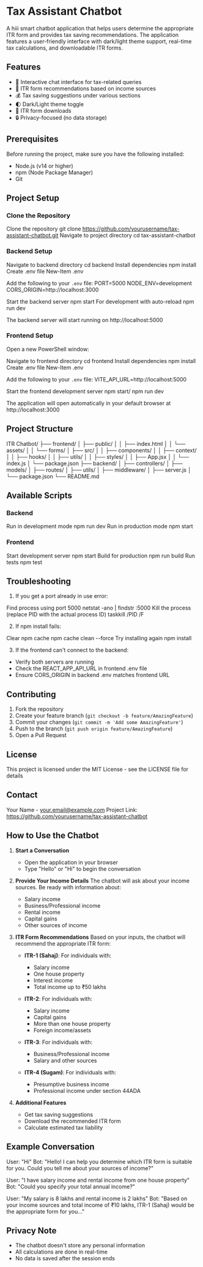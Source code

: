 # Tax Assistant Chatbot
 
A  hiii smart chatbot application that helps users determine the appropriate ITR form and provides tax saving recommendations. The application features a user-friendly interface with dark/light theme support, real-time tax calculations, and downloadable ITR forms.


## Features

- 🤖 Interactive chat interface for tax-related queries
- 📝 ITR form recommendations based on income sources
- 💰 Tax saving suggestions under various sections
- 🌓 Dark/Light theme toggle
- 📄 ITR form downloads
- 🔒 Privacy-focused (no data storage)

## Prerequisites

Before running the project, make sure you have the following installed:
- Node.js (v14 or higher)
- npm (Node Package Manager)
- Git

## Project Setup

### Clone the Repository
Clone the repository
git clone https://github.com/yourusername/tax-assistant-chatbot.git
Navigate to project directory
cd tax-assistant-chatbot

### Backend Setup

Navigate to backend directory
cd backend
Install dependencies
npm install
Create .env file
New-Item .env

Add the following to your `.env` file:
PORT=5000
NODE_ENV=development
CORS_ORIGIN=http://localhost:3000

Start the backend server
npm start
For development with auto-reload
npm run dev


The backend server will start running on http://localhost:5000

### Frontend Setup

Open a new PowerShell window:

Navigate to frontend directory
cd frontend
Install dependencies
npm install 
Create .env file
New-Item .env

Add the following to your `.env` file:
VITE_API_URL=http://localhost:5000

Start the frontend development server
npm start/ npm run dev


The application will open automatically in your default browser at http://localhost:3000

## Project Structure

ITR Chatbot/
├── frontend/
│ ├── public/
│ │ ├── index.html
│ │ └── assets/
│ │ └── forms/
│ ├── src/
│ │ ├── components/
│ │ ├── context/
│ │ ├── hooks/
│ │ ├── utils/
│ │ ├── styles/
│ │ ├── App.jsx
│ │ └── index.js
│ └── package.json
├── backend/
│ ├── controllers/
│ ├── models/
│ ├── routes/
│ ├── utils/
│ ├── middleware/
│ ├── server.js
│ └── package.json
└── README.md


## Available Scripts

### Backend

Run in development mode
npm run dev
Run in production mode
npm start


### Frontend

Start development server
npm start
Build for production
npm run build
Run tests
npm test

## Troubleshooting

1. If you get a port already in use error:

Find process using port 5000
netstat -ano | findstr :5000
Kill the process (replace PID with the actual process ID)
taskkill /PID <PID> /F

2. If npm install fails:

Clear npm cache
npm cache clean --force
Try installing again
npm install


3. If the frontend can't connect to the backend:
- Verify both servers are running
- Check the REACT_APP_API_URL in frontend .env file
- Ensure CORS_ORIGIN in backend .env matches frontend URL

## Contributing

1. Fork the repository
2. Create your feature branch (`git checkout -b feature/AmazingFeature`)
3. Commit your changes (`git commit -m 'Add some AmazingFeature'`)
4. Push to the branch (`git push origin feature/AmazingFeature`)
5. Open a Pull Request

## License

This project is licensed under the MIT License - see the LICENSE file for details

## Contact

Your Name - your.email@example.com
Project Link: https://github.com/yourusername/tax-assistant-chatbot

## How to Use the Chatbot

1. **Start a Conversation**
   - Open the application in your browser
   - Type "Hello" or "Hi" to begin the conversation

2. **Provide Your Income Details**
   The chatbot will ask about your income sources. Be ready with information about:
   - Salary income
   - Business/Professional income
   - Rental income
   - Capital gains
   - Other sources of income

3. **ITR Form Recommendations**
   Based on your inputs, the chatbot will recommend the appropriate ITR form:

   - **ITR-1 (Sahaj)**: For individuals with:
     - Salary income
     - One house property
     - Interest income
     - Total income up to ₹50 lakhs

   - **ITR-2**: For individuals with:
     - Salary income
     - Capital gains
     - More than one house property
     - Foreign income/assets

   - **ITR-3**: For individuals with:
     - Business/Professional income
     - Salary and other sources

   - **ITR-4 (Sugam)**: For individuals with:
     - Presumptive business income
     - Professional income under section 44ADA

4. **Additional Features**
   - Get tax saving suggestions
   - Download the recommended ITR form
   - Calculate estimated tax liability

## Example Conversation

User: "Hi"
Bot: "Hello! I can help you determine which ITR form is suitable for you. Could you tell me about your sources of income?"

User: "I have salary income and rental income from one house property"
Bot: "Could you specify your total annual income?"

User: "My salary is 8 lakhs and rental income is 2 lakhs"
Bot: "Based on your income sources and total income of ₹10 lakhs, ITR-1 (Sahaj) would be the appropriate form for you..."

## Privacy Note
- The chatbot doesn't store any personal information
- All calculations are done in real-time
- No data is saved after the session ends
